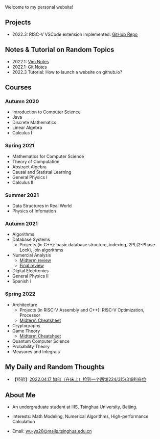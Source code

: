 Welcome to my personal website!

## Projects

- 2022.3: RISC-V VSCode extension implemented: [GitHub Repo](https://github.com/wu-ys/vscode-riscv-support)

## Notes & Tutorial on Random Topics

- 2022.1: [Vim Notes](https://wu-ys.github.io/notes/vim/) 
- 2022.1: [Git Notes](https://wu-ys.github.io/notes/git/) 
- 2022.3 Tutorial: How to launch a website on github.io? 

## Courses

### Autumn 2020

- Introduction to Computer Science
- Java
- Discrete Mathematics
- Linear Algebra
- Calculus I

### Spring 2021

- Mathematics for Computer Science
- Theory of Computation
- Abstract Algebra
- Causal and Statistal Learning
- General Physics I
- Calculus II

### Summer 2021

- Data Structures in Real World
- Physics of Infomation

### Autumn 2021

- Algorithms
- Database Systems
  - Projects (in C++): basic database structure, indexing, 2PL(2-Phase Lock), join algorithms
- Numercial Analysis
  - [Midterm review](https://wu-ys.github.io/courses/numerical/midterm-review.html)
  - [Final review](https://wu-ys.github.io/courses/numerical/final-review.html)
- Digital Electronics
- General Physics II
- Spanish I

### Spring 2022

- Architecture
  - Projects (in RISC-V Assembly and C++): RISC-V Optimization, Processor
  - [Midterm Cheatsheet](https://wu-ys.github.io/courses/architecture/midterm-cheatsheet.html)
- Cryptography
- Game Theory
  - [Midterm Cheatsheet](https://wu-ys.github.io/courses/game-theory/midterm-cheatsheet.html)
- Quantum Computer Science
- Probability Theory
- Measures and Integrals

## My Daily and Random Thoughts

- 【经验】[2022.04.17 如何（在床上）抢到一个西馆224/315/319的座位](https://wu-ys.github.io/thoughts/west-library224.html) 

## About Me

- An undergraduate student at IIIS, Tsinghua University, Beijing.

- Interests: Math Modeling, Numerical Algorithms, High-performance Calculation

- Email: wu-ys20@mails.tsinghua.edu.cn
